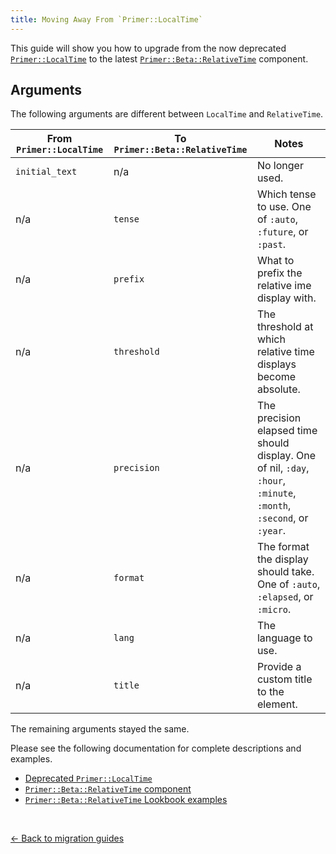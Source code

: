 ```yaml
---
title: Moving Away From `Primer::LocalTime`
---
```


This guide will show you how to upgrade from the now deprecated
[`Primer::LocalTime`](https://primer.style/view-components/components/localtime)
to the latest [`Primer::Beta::RelativeTime`](https://primer.style/view-components/components/beta/relativetime)
component.

## Arguments

The following arguments are different between `LocalTime` and `RelativeTime`.

| From `Primer::LocalTime` | To `Primer::Beta::RelativeTime` | Notes |
|--------------------------|---------------------------------|-------|
| `initial_text` | n/a         | No longer used.                                                                                                     |
| n/a            | `tense`     | Which tense to use. One of `:auto`, `:future`, or `:past`.                                                          |
| n/a            | `prefix`    | What to prefix the relative ime display with.                                                                       |
| n/a            | `threshold` | The threshold at which relative time displays become absolute.                                                      |
| n/a            | `precision` | The precision elapsed time should display. One of nil, `:day`, `:hour`, `:minute`, `:month`, `:second`, or `:year`. |
| n/a            | `format`    | The format the display should take. One of `:auto`, `:elapsed`, or `:micro`.                                        |
| n/a            | `lang`      | The language to use.                                                                                                |
| n/a            | `title`     | Provide a custom title to the element.                                                                              |

The remaining arguments stayed the same.

Please see the following documentation for complete descriptions and examples.

* [Deprecated `Primer::LocalTime`](https://primer.style/view-components/components/localtime)
* [`Primer::Beta::RelativeTime` component](https://primer.style/view-components/components/beta/relativetime)
* [`Primer::Beta::RelativeTime` Lookbook examples](https://primer.style/view-components/lookbook/inspect/primer/beta/relativetime/default)

<p>&nbsp;</p>

[&larr; Back to migration guides](https://primer.style/view-components/migration)
